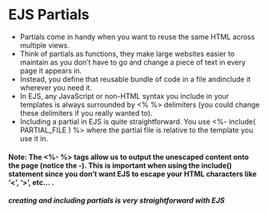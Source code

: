 # EJS Partials

- Partials come in handy when you want to reuse the same HTML across multiple views.
- Think of partials as functions, they make large websites easier to maintain as you don’t have to go and change a piece of text in every page it appears in.
- Instead, you define that reusable bundle of code in a file andinclude it wherever you need it.
- In EJS, any JavaScript or non-HTML syntax you include in your templates is always surrounded by <% %> delimiters (you could change these delimiters if you really wanted to).
- Including a partial in EJS is quite straightforward. You use <%- include( PARTIAL_FILE ) %> where the partial file is relative to the template you use it in.

#### Note: The <%- %> tags allow us to output the unescaped content onto the page (notice the -). This is important when using the include() statement since you don’t want EJS to escape your HTML characters like ‘<’, ‘>’, etc… .

##### creating and including partials is very straightforward with EJS
